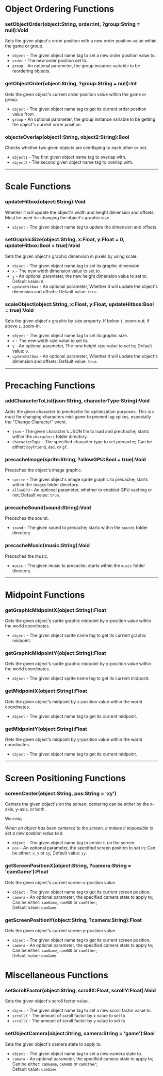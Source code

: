 # Object Ordering Functions
### setObjectOrder(object:String, order:Int, ?group:String = null):Void
Sets the given object's order position with a new order position value within the game or group.

- `object` - The given object name tag to set a new order position value to.
- `order` - The new order position set to.
- `group` - An optional parameter, the group instance variable to be reordering objects.

### getObjectOrder(object:String, ?group:String = null):Int
Gets the given object's current order position value within the game or group. 

- `object` - The given object name tag to get its current order position value from.
- `group` - An optional parameter, the group instance variable to be getting the object's current order position.

### objectsOverlap(object1:String, object2:String):Bool
Checks whether two given objects are overllaping to each other or not.

- `object1` - The first given object name tag to overlap with.
- `object2` - The second given object name tag to overlap with.

***

# Scale Functions
### updateHitbox(object:String):Void
Whether it will update the object's width and height dimension and offsets. Must be used for changing the object's graphic size.

- `object` - The given object name tag to update the dimension and offsets.

### setGraphicSize(object:String, x:Float, y:Float = 0, updateHitbox:Bool = true):Void
Sets the given object's graphic dimension in pixels by using scale.

- `object` - The given object name tag to set its graphic dimension.
- `x` - The new width dimension value to set to.
- `y` - An optional parameter, the new height dimension value to set to; Default value: `0`.
- `updateHitbox` - An optional parameter, Whether it will update the object's dimension and offsets; Default value: `true`.

### scaleObject(object:String, x:Float, y:Float, updateHitbox:Bool = true):Void
Sets the given object's graphic by size property. If below `1`, zoom-out; if above `1`, zoom-in.

- `object` - The given object name tag to set its graphic size.
- `x` - The new width size value to set to.
- `y` - An optional parameter, The new height size value to set to; Default value: `0`.
- `updateHitbox` - An optional parameter, Whether it will update the object's dimension and offsets; Default value: `true`.

***

# Precaching Functions
### addCharacterToList(json:String, characterType:String):Void
Adds the given character to prechache for optimization purposes. This is a must for changing characters mid-game to prevent lag spikes, especially the "Change Character" event.

- `json` - The given character's JSON file to load and prechache; starts within the `characters` folder directory.
- `characterType` - The specified character type to set precache; Can be either: `boyfriend`, `dad`, or `gf`.

### precacheImage(sprite:String, ?allowGPU:Bool = true):Void
Precaches the object's image graphic.

- `sprite` - The given object's image sprite graphic to precache; starts within the `images` folder directory.
- `allowGPU` - An optional parameter, whether to enabled GPU caching or not; Default value: `true`.

### precacheSound(sound:String):Void
Precaches the sound.

- `sound` - The given sound to precache; starts within the `sounds` folder directory.

### precacheMusic(music:String):Void
Precaches the music.

- `music` - The given music to precache; starts within the `music` folder directory.

***

# Midpoint Functions
### getGraphicMidpointX(object:String):Float
Gets the given object's sprite graphic midpoint by x-position value within the world coordinates.

- `object` - The given object sprite name tag to get its current graphic midpoint.

### getGraphicMidpointY(object:String):Float
Gets the given object's sprite graphic midpoint by y-position value within the world coordinates.

- `object` - The given object sprite name tag to get its current midpoint.

### getMidpointX(object:String):Float
Gets the given object's midpoint by x-position value within the world coordinates.

- `object` - The given object name tag to get its current midpoint.

### getMidpointY(object:String):Float
Gets the given object's midpoint by y-position value within the world coordinates.

- `object` - The given object name tag to get its current midpoint.

***

# Screen Positioning Functions
### screenCenter(object:String, pos:String = 'xy')
Centers the given object's on the screen, centering can be either by the x-axis, y-axis, or both.

> [!WARNING]
> _When an object has been centered to the screen, it makes it impossible to set a new position value to it._

- `object` - The given object name tag to center it on the screen.
- `pos` - An optional parameter, the specified screen position to set in; Can be either: `x`, `y` or `xy`; Default value: `xy`.

### getScreenPositionX(object:String, ?camera:String = 'camGame'):Float
Gets the given object's current screen x-position value.

- `object` - The given object name tag to get its current screen position.
- `camera` - An optional parameter, the specified camera state to apply to; Can be either: `camGame`, `camHUD` or `camOther`;<br>Default value: `camGame`.

### getScreenPositionY(object:String, ?camera:String):Float
Gets the given object's current screen y-position value.

- `object` - The given object name tag to get its current screen position.
- `camera` - An optional parameter, the specified camera state to apply to; Can be either: `camGame`, `camHUD` or `camOther`;<br>Default value: `camGame`.

# Miscellaneous Functions
### setScrollFactor(object:String, scrollX:Float, scrollY:Float):Void
Sets the given object's scroll factor value.

- `object` - The given object name tag to set a new scroll factor value to.
- `scrollX` - The amount of scroll factor by x value to set to.
- `scrollY` - The amount of scroll factor by y value to set to.

### setObjectCamera(object:String, camera:String = 'game'):Bool
Sets the given object's camera state to apply to.

- `object` - The given object name tag to set a new camera state to.
- `camera` - An optional parameter, the specified camera state to apply to; Can be either: `camGame`, `camHUD` or `camOther`;<br>Default value: `camGame`.